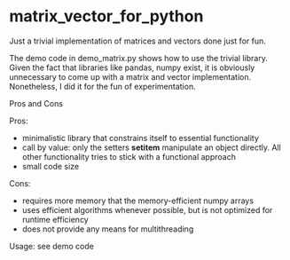 # matrix_vector_for_python
Just a trivial implementation of matrices and vectors done just for fun.

The demo code in demo_matrix.py shows how to use the trivial library. Given the fact that libraries like pandas, numpy exist, it is obviously unnecessary to come up with a matrix and vector implementation. Nonetheless, I did it for the fun of experimentation.


Pros and Cons

Pros:

+ minimalistic library that constrains itself to essential functionality
+ call by value: only the setters __setitem__ manipulate an object directly. All other functionality tries to stick with a functional approach
+ small code size

Cons:

+ requires more memory that the memory-efficient numpy arrays
+ uses efficient algorithms whenever possible, but is not optimized for runtime efficiency
+ does not provide any means for multithreading

Usage: see demo code
